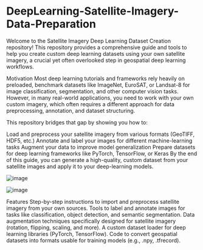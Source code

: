 # DeepLearning-Satellite-Imagery-Data-Preparation
Welcome to the Satellite Imagery Deep Learning Dataset Creation repository! This repository provides a comprehensive guide and tools to help you create custom deep learning datasets using your own satellite imagery, a crucial yet often overlooked step in geospatial deep learning workflows.

Motivation
Most deep learning tutorials and frameworks rely heavily on preloaded, benchmark datasets like ImageNet, EuroSAT, or Landsat-8 for image classification, segmentation, and other computer vision tasks. However, in many real-world applications, you need to work with your own custom imagery, which often requires a different approach for data preprocessing, annotation, and dataset structuring.

This repository bridges that gap by showing you how to:

Load and preprocess your satellite imagery from various formats (GeoTIFF, HDF5, etc.)
Annotate and label your images for different machine-learning tasks
Augment your data to improve model generalization
Prepare datasets for deep learning frameworks like PyTorch, TensorFlow, or Keras
By the end of this guide, you can generate a high-quality, custom dataset from your satellite images and apply it to your deep-learning models.

![image](https://github.com/user-attachments/assets/c4c703a7-b56f-48c8-a2f7-08f92084d557)

![image](https://github.com/user-attachments/assets/0f671633-c51d-43a1-8289-3772f23ec252)



Features
Step-by-step instructions to import and preprocess satellite imagery from your own sources.
Tools to label and annotate images for tasks like classification, object detection, and semantic segmentation.
Data augmentation techniques specifically designed for satellite imagery (rotation, flipping, scaling, and more).
A custom dataset loader for deep learning libraries (PyTorch, TensorFlow).
Code to convert geospatial datasets into formats usable for training models (e.g., .npy, .tfrecord).
